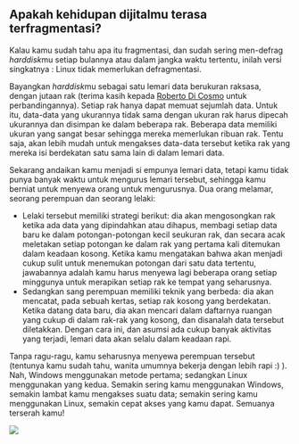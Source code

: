  

<div id="corps">

<h2>Apakah kehidupan dijitalmu terasa terfragmentasi?</h2>

Kalau kamu sudah tahu apa itu fragmentasi, dan sudah sering men-defrag <i>harddisk</i>mu setiap bulannya atau dalam jangka waktu tertentu, inilah versi singkatnya : Linux tidak memerlukan defragmentasi.

Bayangkan <i>harddisk</i>mu sebagai satu lemari data berukuran raksasa, dengan jutaan rak (terima kasih kepada <a href="http://www.pps.jussieu.fr/~dicosmo/">Roberto Di Cosmo</a> untuk perbandingannya). Setiap rak hanya dapat memuat sejumlah data. Untuk itu, data-data yang ukurannya tidak sama dengan ukuran rak harus dipecah ukurannya dan disimpan ke dalam beberapa rak. Beberapa data memiliki ukuran yang sangat besar sehingga mereka memerlukan ribuan rak. Tentu saja, akan lebih mudah untuk mengakses data-data tersebut ketika rak yang mereka isi berdekatan satu sama lain di dalam lemari data.

Sekarang andaikan kamu menjadi si empunya lemari data, tetapi kamu tidak punya banyak waktu untuk mengurus lemari tersebut, sehingga kamu berniat untuk menyewa orang untuk mengurusnya. Dua orang melamar, seorang perempuan dan seorang lelaki:

<ul>

<li>Lelaki tersebut memiliki strategi berikut: dia akan mengosongkan rak ketika ada data yang dipindahkan atau dihapus, membagi setiap data baru ke dalam potongan-potongan kecil seukuran rak, dan secara acak meletakan setiap potongan ke dalam rak yang pertama kali ditemukan dalam keadaan kosong. Ketika kamu mengatakan bahwa akan menjadi cukup sulit untuk menemukan potongan dari satu data tertentu, jawabannya adalah kamu harus menyewa lagi beberapa orang setiap minggunya untuk merapikan setiap rak ke tempat yang seharusnya.</li>

<li>Sedangkan sang perempuan memiliki teknik yang berbeda: dia akan mencatat, pada sebuah kertas, setiap rak kosong yang berdekatan. Ketika datang data baru, dia akan mencari dalam daftarnya ruangan yang cukup di dalam rak-rak yang kosong, dan disanalah data tersebut diletakkan. Dengan cara ini, dan asumsi ada cukup banyak aktivitas yang terjadi, lemari data akan selalu dalam keadaan rapi.</li>

</ul>

Tanpa ragu-ragu, kamu seharusnya menyewa perempuan tersebut (tentunya kamu sudah tahu, wanita umumnya bekerja dengan lebih rapi :) ). Nah, Windows menggunakan metode pertama;  sedangkan Linux menggunakan yang kedua. Semakin sering kamu menggunakan Windows, semakin lambat kamu mengakses suatu data; semakin sering kamu menggunakan Linux, semakin cepat akses yang kamu dapat. Semuanya terserah kamu!

<img src="Images/defragment.png" />

</div>


